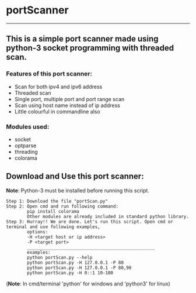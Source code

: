 # portScanner
---
## This is a simple port scanner made using python-3 socket programming with threaded scan.

### Features of this port scanner:

- Scan for both ipv4 and ipv6 address
- Threaded scan
- Single port, multiple port and port range scan
- Scan using host name instead of ip address
- Little colourful in commandline also


### Modules used:
- socket
- optparse
- threading
- colorama


## Download and Use this port scanner:

**Note**: Python-3 must be installed before running this script.
```
Step 1: Download the file "portScan.py"
Step 2: Open cmd and run following command:
        pip install colorama
        Other modules are already included in standard python library.
Step 3: Hurray!! We are done. Let's run this script. Open cmd or terminal and use following examples,
        options: 
        -H <target host or ip address>
        -P <target port>
        _________________________________________________
        examples:
        python portScan.py --help
        python portScan.py -H 127.0.0.1 -P 80
        python portScan.py -H 127.0.0.1 -P 80,90
        python portScan.py -H 0::1 10-100
```
(**Note**: In cmd/terminal 'python' for windows and 'python3' for linux)
        
